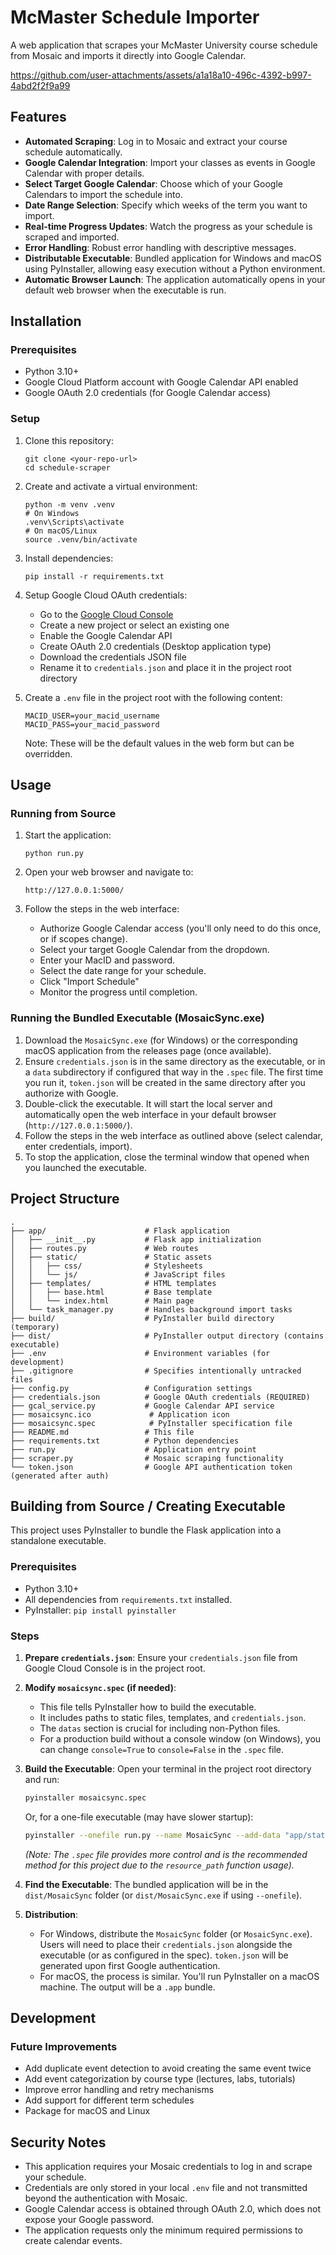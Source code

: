# McMaster Schedule Importer

A web application that scrapes your McMaster University course schedule from Mosaic and imports it directly into Google Calendar.


https://github.com/user-attachments/assets/a1a18a10-496c-4392-b997-4abd2f2f9a99


## Features

- **Automated Scraping**: Log in to Mosaic and extract your course schedule automatically.
- **Google Calendar Integration**: Import your classes as events in Google Calendar with proper details.
- **Select Target Google Calendar**: Choose which of your Google Calendars to import the schedule into.
- **Date Range Selection**: Specify which weeks of the term you want to import.
- **Real-time Progress Updates**: Watch the progress as your schedule is scraped and imported.
- **Error Handling**: Robust error handling with descriptive messages.
- **Distributable Executable**: Bundled application for Windows and macOS using PyInstaller, allowing easy execution without a Python environment.
- **Automatic Browser Launch**: The application automatically opens in your default web browser when the executable is run.

## Installation

### Prerequisites

- Python 3.10+ 
- Google Cloud Platform account with Google Calendar API enabled
- Google OAuth 2.0 credentials (for Google Calendar access)

### Setup

1. Clone this repository:
   ```
   git clone <your-repo-url>
   cd schedule-scraper
   ```

2. Create and activate a virtual environment:
   ```
   python -m venv .venv
   # On Windows
   .venv\Scripts\activate
   # On macOS/Linux
   source .venv/bin/activate
   ```

3. Install dependencies:
   ```
   pip install -r requirements.txt
   ```

4. Setup Google Cloud OAuth credentials:
   - Go to the [Google Cloud Console](https://console.cloud.google.com/)
   - Create a new project or select an existing one
   - Enable the Google Calendar API
   - Create OAuth 2.0 credentials (Desktop application type)
   - Download the credentials JSON file
   - Rename it to `credentials.json` and place it in the project root directory

5. Create a `.env` file in the project root with the following content:
   ```
   MACID_USER=your_macid_username
   MACID_PASS=your_macid_password
   ```
   Note: These will be the default values in the web form but can be overridden.

## Usage

### Running from Source

1. Start the application:
   ```
   python run.py
   ```

2. Open your web browser and navigate to:
   ```
   http://127.0.0.1:5000/
   ```

3. Follow the steps in the web interface:
   - Authorize Google Calendar access (you'll only need to do this once, or if scopes change).
   - Select your target Google Calendar from the dropdown.
   - Enter your MacID and password.
   - Select the date range for your schedule.
   - Click "Import Schedule"
   - Monitor the progress until completion.

### Running the Bundled Executable (MosaicSync.exe)

1.  Download the `MosaicSync.exe` (for Windows) or the corresponding macOS application from the releases page (once available).
2.  Ensure `credentials.json` is in the same directory as the executable, or in a `data` subdirectory if configured that way in the `.spec` file. The first time you run it, `token.json` will be created in the same directory after you authorize with Google.
3.  Double-click the executable. It will start the local server and automatically open the web interface in your default browser (`http://127.0.0.1:5000/`).
4.  Follow the steps in the web interface as outlined above (select calendar, enter credentials, import).
5.  To stop the application, close the terminal window that opened when you launched the executable.

## Project Structure

```
.
├── app/                      # Flask application
│   ├── __init__.py           # Flask app initialization
│   ├── routes.py             # Web routes
│   ├── static/               # Static assets
│   │   ├── css/              # Stylesheets
│   │   └── js/               # JavaScript files
│   ├── templates/            # HTML templates
│   │   ├── base.html         # Base template
│   │   └── index.html        # Main page
│   └── task_manager.py       # Handles background import tasks
├── build/                    # PyInstaller build directory (temporary)
├── dist/                     # PyInstaller output directory (contains executable)
├── .env                      # Environment variables (for development)
├── .gitignore                # Specifies intentionally untracked files
├── config.py                 # Configuration settings
├── credentials.json          # Google OAuth credentials (REQUIRED)
├── gcal_service.py           # Google Calendar API service
├── mosaicsync.ico             # Application icon
├── mosaicsync.spec            # PyInstaller specification file
├── README.md                 # This file
├── requirements.txt          # Python dependencies
├── run.py                    # Application entry point
├── scraper.py                # Mosaic scraping functionality
└── token.json                # Google API authentication token (generated after auth)
```

## Building from Source / Creating Executable

This project uses PyInstaller to bundle the Flask application into a standalone executable.

### Prerequisites

- Python 3.10+
- All dependencies from `requirements.txt` installed.
- PyInstaller: `pip install pyinstaller`

### Steps

1.  **Prepare `credentials.json`**: Ensure your `credentials.json` file from Google Cloud Console is in the project root.
2.  **Modify `mosaicsync.spec` (if needed)**:
    *   This file tells PyInstaller how to build the executable.
    *   It includes paths to static files, templates, and `credentials.json`.
    *   The `datas` section is crucial for including non-Python files.
    *   For a production build without a console window (on Windows), you can change `console=True` to `console=False` in the `.spec` file.
3.  **Build the Executable**:
    Open your terminal in the project root directory and run:
    ```bash
    pyinstaller mosaicsync.spec
    ```
    Or, for a one-file executable (may have slower startup):
    ```bash
    pyinstaller --onefile run.py --name MosaicSync --add-data "app/static:app/static" --add-data "app/templates:app/templates" --add-data "credentials.json:." --add-data "mosaicsync.ico:." --windowed --icon=mosaicsync.ico
    ```
    *(Note: The `.spec` file provides more control and is the recommended method for this project due to the `resource_path` function usage).*

4.  **Find the Executable**:
    The bundled application will be in the `dist/MosaicSync` folder (or `dist/MosaicSync.exe` if using `--onefile`).

5.  **Distribution**:
    *   For Windows, distribute the `MosaicSync` folder (or `MosaicSync.exe`). Users will need to place their `credentials.json` alongside the executable (or as configured in the spec). `token.json` will be generated upon first Google authentication.
    *   For macOS, the process is similar. You'll run PyInstaller on a macOS machine. The output will be a `.app` bundle.

## Development

### Future Improvements

- Add duplicate event detection to avoid creating the same event twice
- Add event categorization by course type (lectures, labs, tutorials)
- Improve error handling and retry mechanisms
- Add support for different term schedules
- Package for macOS and Linux

## Security Notes

- This application requires your Mosaic credentials to log in and scrape your schedule.
- Credentials are only stored in your local `.env` file and not transmitted beyond the authentication with Mosaic.
- Google Calendar access is obtained through OAuth 2.0, which does not expose your Google password.
- The application requests only the minimum required permissions to create calendar events.
